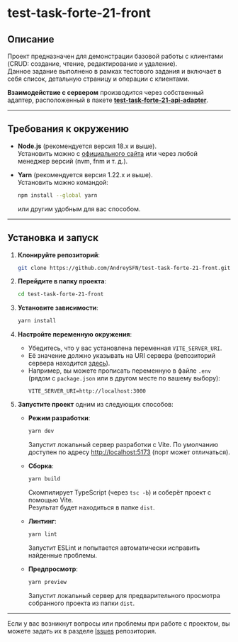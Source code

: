 # test-task-forte-21-front

## Описание
Проект предназначен для демонстрации базовой работы с клиентами (CRUD: создание, чтение, редактирование и удаление).  
Данное задание выполнено в рамках тестового задания и включает в себя список, детальную страницу и операции с клиентами.

**Взаимодействие с сервером** производится через собственный адаптер, расположенный в пакете [**test-task-forte-21-api-adapter**](https://www.npmjs.com/package/test-task-forte-21-api-adapter).

---

## Требования к окружению
- **Node.js** (рекомендуется версия 18.x и выше).  
  Установить можно с [официального сайта](https://nodejs.org/) или через любой менеджер версий (nvm, fnm и т. д.).

- **Yarn** (рекомендуется версия 1.22.x и выше).  
  Установить можно командой:
  ```bash
  npm install --global yarn
  ```
  или другим удобным для вас способом.

---

## Установка и запуск

1. **Клонируйте репозиторий**:
   ```bash
   git clone https://github.com/AndreySFN/test-task-forte-21-front.git
   ```

2. **Перейдите в папку проекта**:
   ```bash
   cd test-task-forte-21-front
   ```

3. **Установите зависимости**:
   ```bash
   yarn install
   ```

4. **Настройте переменную окружения**:
   - Убедитесь, что у вас установлена переменная `VITE_SERVER_URI`.
   - Её значение должно указывать на URI сервера (репозиторий сервера находится [здесь](https://github.com/AndreySFN/test-task-forte-21-back)).
   - Например, вы можете прописать переменную в файле `.env` (рядом с `package.json` или в другом месте по вашему выбору):
     ```env
     VITE_SERVER_URI=http://localhost:3000
     ```

5. **Запустите проект** одним из следующих способов:

   - **Режим разработки**:
     ```bash
     yarn dev
     ```
     Запустит локальный сервер разработки с Vite. По умолчанию доступен по адресу [http://localhost:5173](http://localhost:5173) (порт может отличаться).

   - **Сборка**:
     ```bash
     yarn build
     ```
     Скомпилирует TypeScript (через `tsc -b`) и соберёт проект с помощью Vite.  
     Результат будет находиться в папке `dist`.

   - **Линтинг**:
     ```bash
     yarn lint
     ```
     Запустит ESLint и попытается автоматически исправить найденные проблемы.

   - **Предпросмотр**:
     ```bash
     yarn preview
     ```
     Запустит локальный сервер для предварительного просмотра собранного проекта из папки `dist`.

---

Если у вас возникнут вопросы или проблемы при работе с проектом, вы можете задать их в разделе [Issues](https://github.com/AndreySFN/test-task-forte-21-front/issues) репозитория.